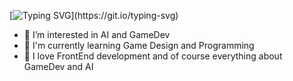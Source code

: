 [![Typing SVG](https://readme-typing-svg.herokuapp.com?size=20&duration=3000&width=400&height=30&lines=Hi,+I'm+Ivan!;I'm+a+Software+Engineer...;+And+a+wannabe+game+developer.)](https://git.io/typing-svg)


- 👀 I’m interested in AI and GameDev
- 🌱 I'm currently learning Game Design and Programming
- 💞️ I love FrontEnd development and of course everything about GameDev and AI

<!---
Ca3rwin/Ca3rwin is a ✨ special ✨ repository because its `README.md` (this file) appears on your GitHub profile.
You can click the Preview link to take a look at your changes.
--->

